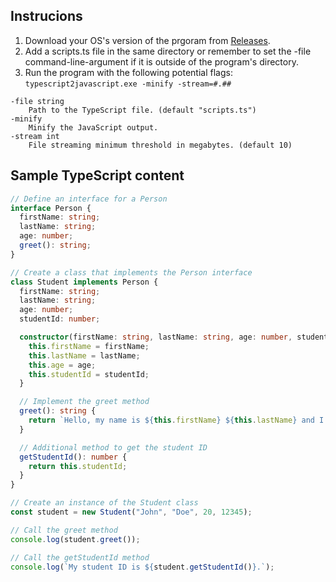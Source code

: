 ## Instrucions
1. Download your OS's version of the prgoram from [Releases](https://github.com/nomadicGopher/TypeScript_to_JavaScript/releases).
2. Add a scripts.ts file in the same directory or remember to set the -file command-line-argument if it is outside of the program's directory.
3. Run the program with the following potential flags: `typescript2javascript.exe -minify -stream=#.##`

```
-file string
    Path to the TypeScript file. (default "scripts.ts")
-minify
    Minify the JavaScript output.
-stream int
    File streaming minimum threshold in megabytes. (default 10)
```

## Sample TypeScript content
```typescript
// Define an interface for a Person
interface Person {
  firstName: string;
  lastName: string;
  age: number;
  greet(): string;
}

// Create a class that implements the Person interface
class Student implements Person {
  firstName: string;
  lastName: string;
  age: number;
  studentId: number;

  constructor(firstName: string, lastName: string, age: number, studentId: number) {
    this.firstName = firstName;
    this.lastName = lastName;
    this.age = age;
    this.studentId = studentId;
  }

  // Implement the greet method
  greet(): string {
    return `Hello, my name is ${this.firstName} ${this.lastName} and I am ${this.age} years old.`;
  }

  // Additional method to get the student ID
  getStudentId(): number {
    return this.studentId;
  }
}

// Create an instance of the Student class
const student = new Student("John", "Doe", 20, 12345);

// Call the greet method
console.log(student.greet());

// Call the getStudentId method
console.log(`My student ID is ${student.getStudentId()}.`);
```